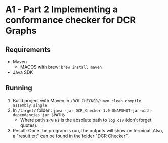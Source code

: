 # A1 - Part 2 Implementing a conformance checker for DCR Graphs

## Requirements
* Maven
    * MACOS with brew: ``brew install maven``
* Java SDK

## Running
1. Build project with Maven in ``/DCR CHECKER/``: ``mvn clean compile assembly:single``
2. In ``/target/`` folder : ``java -jar DCR_Checker-1.0-SNAPSHOT-jar-with-dependencies.jar $PATH$``
    * Where path ``$PATH$`` is the absolute path to ``log.csv`` (don't forget quotes).
3. Result: Once the program is run, the outputs will show on terminal. Also, a "result.txt" can be found in the folder "DCR Checker". 
